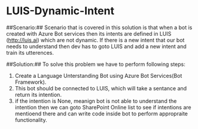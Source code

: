 # LUIS-Dynamic-Intent #

##Scenario:##
Scenario that is covered in this solution is that when a bot is created with Azure Bot services then its intents are defined in LUIS (http://luis.ai) which are not dynamic. If there is a new intent that our bot needs to understand then dev has to goto LUIS and add a new intent and train its utterences.

##Solution:##
To solve this problem we have to perform following steps:
1. Create a Language Unterstanding Bot using Azure Bot Services(Bot Framework). 
2. This bot should be connected to LUIS, which will take a sentance and return its intention.
3. if the intention is None, meanign bot is not able to understand the intention then we can goto SharePoint Online list to see if intentions are mentioend there and can write code inside bot to perform appropraite functionality.
